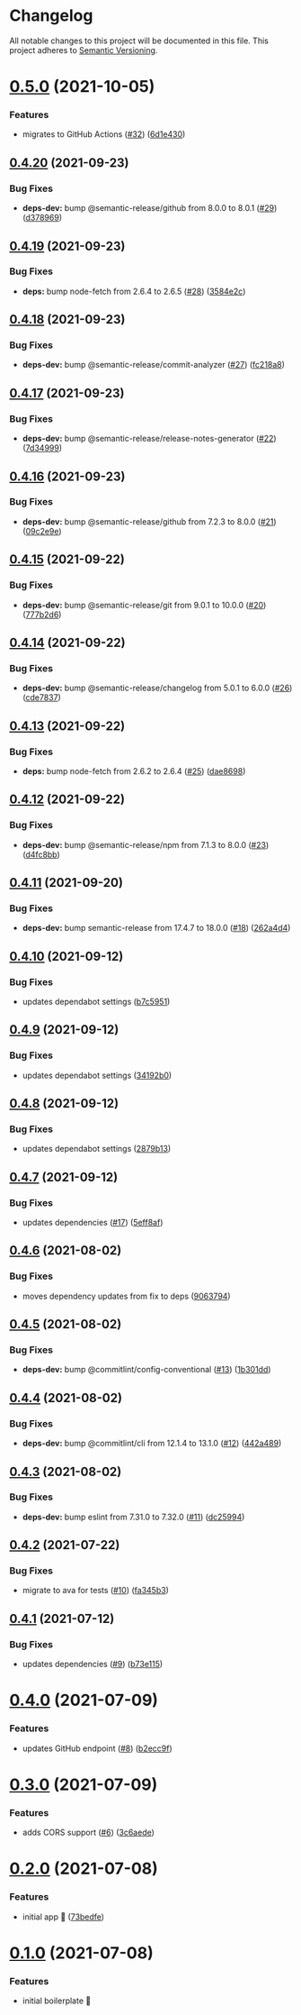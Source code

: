 # Changelog
All notable changes to this project will be documented in this file.
This project adheres to [Semantic Versioning](https://semver.org/spec/v2.0.0.html).

# [0.5.0](https://github.com/cujarrett/glimpse-backend/compare/v0.4.20...v0.5.0) (2021-10-05)


### Features

* migrates to GitHub Actions ([#32](https://github.com/cujarrett/glimpse-backend/issues/32)) ([6d1e430](https://github.com/cujarrett/glimpse-backend/commit/6d1e4309c94efdbfe96ae3375a88f59d8ab2aef6))

## [0.4.20](https://github.com/cujarrett/glimpse-backend/compare/v0.4.19...v0.4.20) (2021-09-23)


### Bug Fixes

* **deps-dev:** bump @semantic-release/github from 8.0.0 to 8.0.1 ([#29](https://github.com/cujarrett/glimpse-backend/issues/29)) ([d378969](https://github.com/cujarrett/glimpse-backend/commit/d378969e4f9c2553ef494b70425a95d6a6f10410))

## [0.4.19](https://github.com/cujarrett/glimpse-backend/compare/v0.4.18...v0.4.19) (2021-09-23)


### Bug Fixes

* **deps:** bump node-fetch from 2.6.4 to 2.6.5 ([#28](https://github.com/cujarrett/glimpse-backend/issues/28)) ([3584e2c](https://github.com/cujarrett/glimpse-backend/commit/3584e2c7a13d73e9840e418c995348801d5c8e66))

## [0.4.18](https://github.com/cujarrett/glimpse-backend/compare/v0.4.17...v0.4.18) (2021-09-23)


### Bug Fixes

* **deps-dev:** bump @semantic-release/commit-analyzer ([#27](https://github.com/cujarrett/glimpse-backend/issues/27)) ([fc218a8](https://github.com/cujarrett/glimpse-backend/commit/fc218a8611d8f30f489ee4515659f7b549caa471))

## [0.4.17](https://github.com/cujarrett/glimpse-backend/compare/v0.4.16...v0.4.17) (2021-09-23)


### Bug Fixes

* **deps-dev:** bump @semantic-release/release-notes-generator ([#22](https://github.com/cujarrett/glimpse-backend/issues/22)) ([7d34999](https://github.com/cujarrett/glimpse-backend/commit/7d34999c05104853b79de592c89fe100b0009c86))

## [0.4.16](https://github.com/cujarrett/glimpse-backend/compare/v0.4.15...v0.4.16) (2021-09-23)


### Bug Fixes

* **deps-dev:** bump @semantic-release/github from 7.2.3 to 8.0.0 ([#21](https://github.com/cujarrett/glimpse-backend/issues/21)) ([09c2e9e](https://github.com/cujarrett/glimpse-backend/commit/09c2e9ef93bd32d5bd506f449e04b7ebf3f59d35))

## [0.4.15](https://github.com/cujarrett/glimpse-backend/compare/v0.4.14...v0.4.15) (2021-09-22)


### Bug Fixes

* **deps-dev:** bump @semantic-release/git from 9.0.1 to 10.0.0 ([#20](https://github.com/cujarrett/glimpse-backend/issues/20)) ([777b2d6](https://github.com/cujarrett/glimpse-backend/commit/777b2d6e125ea1f1e2452d15fd02b0ae2eb5393e))

## [0.4.14](https://github.com/cujarrett/glimpse-backend/compare/v0.4.13...v0.4.14) (2021-09-22)


### Bug Fixes

* **deps-dev:** bump @semantic-release/changelog from 5.0.1 to 6.0.0 ([#26](https://github.com/cujarrett/glimpse-backend/issues/26)) ([cde7837](https://github.com/cujarrett/glimpse-backend/commit/cde78376f56bed95a9e376e48a15138c006c51f5))

## [0.4.13](https://github.com/cujarrett/glimpse-backend/compare/v0.4.12...v0.4.13) (2021-09-22)


### Bug Fixes

* **deps:** bump node-fetch from 2.6.2 to 2.6.4 ([#25](https://github.com/cujarrett/glimpse-backend/issues/25)) ([dae8698](https://github.com/cujarrett/glimpse-backend/commit/dae8698f00dce55d6d0ce3817697d1e7acd8b491))

## [0.4.12](https://github.com/cujarrett/glimpse-backend/compare/v0.4.11...v0.4.12) (2021-09-22)


### Bug Fixes

* **deps-dev:** bump @semantic-release/npm from 7.1.3 to 8.0.0 ([#23](https://github.com/cujarrett/glimpse-backend/issues/23)) ([d4fc8bb](https://github.com/cujarrett/glimpse-backend/commit/d4fc8bbdf001546ce408510d756fffce38ffaaff))

## [0.4.11](https://github.com/cujarrett/glimpse-backend/compare/v0.4.10...v0.4.11) (2021-09-20)


### Bug Fixes

* **deps-dev:** bump semantic-release from 17.4.7 to 18.0.0 ([#18](https://github.com/cujarrett/glimpse-backend/issues/18)) ([262a4d4](https://github.com/cujarrett/glimpse-backend/commit/262a4d4adfe8969f4918c4054cda7aa3269c17b7))

## [0.4.10](https://github.com/cujarrett/glimpse-backend/compare/v0.4.9...v0.4.10) (2021-09-12)


### Bug Fixes

* updates dependabot settings ([b7c5951](https://github.com/cujarrett/glimpse-backend/commit/b7c595110a1f62fafb32ebb558dbffa446f827c0))

## [0.4.9](https://github.com/cujarrett/glimpse-backend/compare/v0.4.8...v0.4.9) (2021-09-12)


### Bug Fixes

* updates dependabot settings ([34192b0](https://github.com/cujarrett/glimpse-backend/commit/34192b02f9441160e2eba35f81044fe0e855df25))

## [0.4.8](https://github.com/cujarrett/glimpse-backend/compare/v0.4.7...v0.4.8) (2021-09-12)


### Bug Fixes

* updates dependabot settings ([2879b13](https://github.com/cujarrett/glimpse-backend/commit/2879b13dff0cb81a2ffbfa02a9ac83eaa7ff3e59))

## [0.4.7](https://github.com/cujarrett/glimpse-backend/compare/v0.4.6...v0.4.7) (2021-09-12)


### Bug Fixes

* updates dependencies ([#17](https://github.com/cujarrett/glimpse-backend/issues/17)) ([5eff8af](https://github.com/cujarrett/glimpse-backend/commit/5eff8af47486494f060797e4aa71eb442eb553cd))

## [0.4.6](https://github.com/cujarrett/glimpse-backend/compare/v0.4.5...v0.4.6) (2021-08-02)


### Bug Fixes

* moves dependency updates from fix to deps ([9063794](https://github.com/cujarrett/glimpse-backend/commit/906379438f10a608e68272c0a1675d33e999acca))

## [0.4.5](https://github.com/cujarrett/glimpse-backend/compare/v0.4.4...v0.4.5) (2021-08-02)


### Bug Fixes

* **deps-dev:** bump @commitlint/config-conventional ([#13](https://github.com/cujarrett/glimpse-backend/issues/13)) ([1b301dd](https://github.com/cujarrett/glimpse-backend/commit/1b301dd632e927a0a50169554efaf98dd4b30b16))

## [0.4.4](https://github.com/cujarrett/glimpse-backend/compare/v0.4.3...v0.4.4) (2021-08-02)


### Bug Fixes

* **deps-dev:** bump @commitlint/cli from 12.1.4 to 13.1.0 ([#12](https://github.com/cujarrett/glimpse-backend/issues/12)) ([442a489](https://github.com/cujarrett/glimpse-backend/commit/442a48954fdfb05ce99d2d09a2b6a83fdd90a1f4))

## [0.4.3](https://github.com/cujarrett/glimpse-backend/compare/v0.4.2...v0.4.3) (2021-08-02)


### Bug Fixes

* **deps-dev:** bump eslint from 7.31.0 to 7.32.0 ([#11](https://github.com/cujarrett/glimpse-backend/issues/11)) ([dc25994](https://github.com/cujarrett/glimpse-backend/commit/dc259945d38d8ca8733b786bc772bd1385a333a1))

## [0.4.2](https://github.com/cujarrett/glimpse-backend/compare/v0.4.1...v0.4.2) (2021-07-22)


### Bug Fixes

* migrate to ava for tests ([#10](https://github.com/cujarrett/glimpse-backend/issues/10)) ([fa345b3](https://github.com/cujarrett/glimpse-backend/commit/fa345b3523b937f9f682ab3ebf62fb0f2d6379cd))

## [0.4.1](https://github.com/cujarrett/glimpse-backend/compare/v0.4.0...v0.4.1) (2021-07-12)


### Bug Fixes

* updates dependencies ([#9](https://github.com/cujarrett/glimpse-backend/issues/9)) ([b73e115](https://github.com/cujarrett/glimpse-backend/commit/b73e115894ee3412d245cdb448392da6c32d4202))

# [0.4.0](https://github.com/cujarrett/glimpse-backend/compare/v0.3.0...v0.4.0) (2021-07-09)


### Features

* updates GitHub endpoint ([#8](https://github.com/cujarrett/glimpse-backend/issues/8)) ([b2ecc9f](https://github.com/cujarrett/glimpse-backend/commit/b2ecc9f4d85dcc17ef62cadbbb0885ba661e68de))

# [0.3.0](https://github.com/cujarrett/glimpse-backend/compare/v0.2.0...v0.3.0) (2021-07-09)


### Features

* adds CORS support ([#6](https://github.com/cujarrett/glimpse-backend/issues/6)) ([3c6aede](https://github.com/cujarrett/glimpse-backend/commit/3c6aede70a3e133955cc10c7907e3ee9786a052b))

# [0.2.0](https://github.com/cujarrett/glimpse-backend/compare/v0.1.0...v0.2.0) (2021-07-08)


### Features

* initial app :tada: ([73bedfe](https://github.com/cujarrett/glimpse-backend/commit/73bedfe83794287208eca3e3a9e451d9ceb4d768))


# [0.1.0](https://github.com/cujarrett/glimpse-backend/releases/tag/v0.1.0) (2021-07-08)


### Features

* initial boilerplate :yawning_face:

